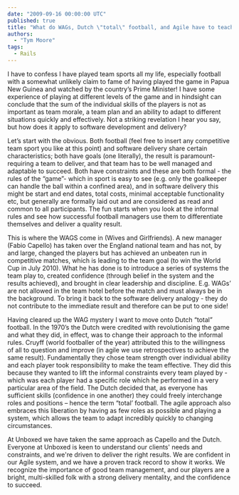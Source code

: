 ```yaml
---
date: "2009-09-16 00:00:00 UTC"
published: true
title: "What do WAGs, Dutch \"total\" football, and Agile have to teach us about effective software dev. & delivery?"
authors:
  - "Tym Moore"
tags:
  - Rails
---
```


<p>I have to confess I have played team sports all my life, especially football with a somewhat unlikely claim to fame of having played the game in Papua New Guinea and watched by the country&rsquo;s Prime Minister! I have some experience of playing at different levels of the game and in hindsight can conclude that the sum of the individual skills of the players is not as important as team morale, a team plan and an ability to adapt to different situations quickly and effectively. Not a striking revelation I hear you say, but how does it apply to software development and delivery?</p>
<p>Let&rsquo;s start with the obvious. Both football (feel free to insert any competitive team sport you like at this point) and software delivery share certain characteristics; both have goals (one literally), the result is paramount-requiring a team to deliver, and that team has to be well managed and adaptable to succeed. Both have constraints and these are both formal - the rules of the &ldquo;game&rdquo;- which in sport is easy to see (e.g. only the goalkeeper can handle the ball within a confined area), and in software delivery this might be start and end dates, total costs, minimal acceptable functionality etc, but generally are formally laid out and are considered as read and common to all participants. The fun starts when you look at the informal rules and see how successful football managers use them to differentiate themselves and deliver a quality result.</p>
<p>This is where the WAGS come in (Wives and Girlfriends). A new manager (Fabio Capello) has taken over the England national team and has not, by and large, changed the players but has achieved an unbeaten run in competitive matches, which is leading to the team goal (to win the World Cup in July 2010). What he has done is to introduce a series of systems the team play to, created confidence (through belief in the system and the results achieved), and brought in clear leadership and discipline. E.g. WAGs&rsquo; are not allowed in the team hotel before the match and must always be in the background. To bring it back to the software delivery analogy - they do not contribute to the immediate result and therefore can be put to one side!</p>
<p>Having cleared up the WAG mystery I want to move onto Dutch &ldquo;total&rdquo; football. In the 1970&rsquo;s the Dutch were credited with revolutionising the game and what they did, in effect, was to change their approach to the informal rules. Cruyff (world footballer of the year) attributed this to the willingness of all to question and improve (in agile we use retrospectives to achieve the same result). Fundamentally they chose team strength over individual ability and each player took responsibility to make the team effective. They did this because they wanted to lift the informal constraints every team played by - which was each player had a specific role which he performed in a very particular area of the field. The Dutch decided that, as everyone has sufficient skills (confidence in one another) they could freely interchange roles and positions &ndash; hence the term &ldquo;total&rsquo; football. The agile approach also embraces this liberation by having as few roles as possible and playing a system, which allows the team to adapt incredibly quickly to changing circumstances.</p>
<p>At Unboxed we have taken the same approach as Capello and the Dutch. Everyone at Unboxed is keen to understand our clients&#39; needs and constraints, and we&#39;re driven to deliver the right results. We are confident in our Agile system, and we have a proven track record to show it works. We recognize the importance of good team management, and our players are a bright, multi-skilled folk with a strong delivery mentality, and the confidence to succeed.</p>

